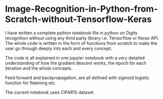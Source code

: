 # Image-Recognition-in-Python-from-Scratch-without-Tensorflow-Keras

I have written a complete python notebook file in python on Digits recognition without using any third party library i.e. Tensorflow or Keras API. The whole code is written in the form of functions from scratch to make the user go through deeply into each and every concept.


The code is all explained in one jupyter notebook with a very detailed understanding of how the gradient descent works, the epoch for each iteration and the whole concepts.

Feed forward and backpropagation, are all defined with sigmoid logistic function for flatening etc.


The current notebook uses CIFAR10 dataset
